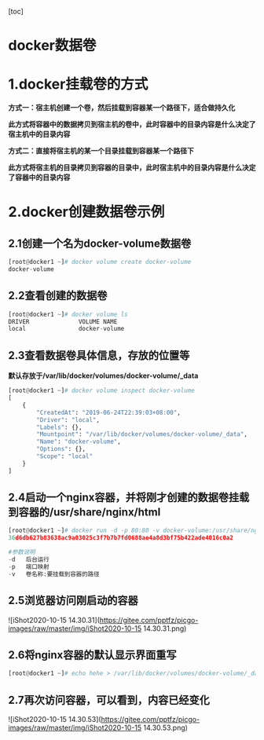 [toc]



# docker数据卷

# 1.docker挂载卷的方式

**方式一：宿主机创建一个卷，然后挂载到容器某一个路径下，适合做持久化**

**此方式将容器中的数据拷贝到宿主机的卷中，此时容器中的目录内容是什么决定了宿主机中的目录内容**



**方式二：直接将宿主机的某一个目录挂载到容器某一个路径下**

**此方式将宿主机的目录拷贝到容器的目录中，此时宿主机中的目录内容是什么决定了容器中的目录内容**



# 2.docker创建数据卷示例

## 2.1创建一个名为docker-volume数据卷

```python
[root@docker1 ~]# docker volume create docker-volume
docker-volume
```



## 2.2查看创建的数据卷

```python
[root@docker1 ~]# docker volume ls
DRIVER              VOLUME NAME
local               docker-volume
```



## 2.3查看数据卷具体信息，存放的位置等

**默认存放于/var/lib/docker/volumes/docker-volume/_data**

```python
[root@docker1 ~]# docker volume inspect docker-volume 
[
    {
        "CreatedAt": "2019-06-24T22:39:03+08:00",
        "Driver": "local",
        "Labels": {},
        "Mountpoint": "/var/lib/docker/volumes/docker-volume/_data",
        "Name": "docker-volume",
        "Options": {},
        "Scope": "local"
    }
]
```



## 2.4启动一个nginx容器，并将刚才创建的数据卷挂载到容器的/usr/share/nginx/html

```python
[root@docker1 ~]# docker run -d -p 80:80 -v docker-volume:/usr/share/nginx/html nginx:latest 
36d6db627b83638ac9a03025c3f7b7b7fd0688ae4a8d3bf75b422ade4016c0a2

#参数说明
-d   后台运行
-p   端口映射
-v   卷名称:要挂载到容器的路径
```



## 2.5浏览器访问刚启动的容器

![iShot2020-10-15 14.30.31](https://gitee.com/pptfz/picgo-images/raw/master/img/iShot2020-10-15 14.30.31.png)





## 2.6将nginx容器的默认显示界面重写

```python
[root@docker1 ~]# echo hehe > /var/lib/docker/volumes/docker-volume/_data/index.html 
```



## 2.7再次访问容器，可以看到，内容已经变化

![iShot2020-10-15 14.30.53](https://gitee.com/pptfz/picgo-images/raw/master/img/iShot2020-10-15 14.30.53.png)